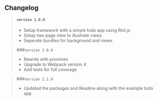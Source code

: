 ## Changelog

>#### ```version 1.0.0```
>* Setup framework with a simple todo app using Riot.js
>* Setup two page view to illustrate views
>* Seperate bundles for background and views

>###```version 2.0.0```
>* Rewrite with promises
>* Upgrade to Webpack version 4
>* Add tests for full coverage

>###```version 2.1.0```
>* Updated the packages and Readme along with the example todo app
